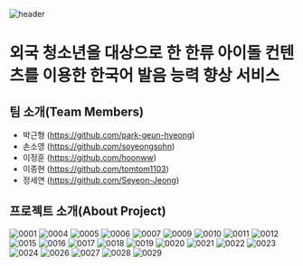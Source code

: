 ![header](https://capsule-render.vercel.app/api?type=waving&color=auto&height=250&section=header&text=📕2021%20데이터청년캠퍼스%20고려대학교%20과정%204조&fontSize=40)

# 외국 청소년을 대상으로 한 한류 아이돌 컨텐츠를 이용한 한국어 발음 능력 향상 서비스

## 팀 소개(Team Members)
- 박근형 (https://github.com/park-geun-hyeong)
- 손소영 (https://github.com/soyeongsohn)
- 이정훈 (https://github.com/hoonww)
- 이종현 (https://github.com/tomtom1103)
- 정세연 (https://github.com/Seyeon-Jeong)

## 프로젝트 소개(About Project)
![0001](https://user-images.githubusercontent.com/32546264/131172595-667960d6-f99f-4268-9fee-6873afa55e2c.jpg)
![0004](https://user-images.githubusercontent.com/32546264/131172650-11f5a631-19a7-4fe9-a1b2-41e7a9103716.jpg)
![0005](https://user-images.githubusercontent.com/32546264/131172659-f02f9380-8dbf-45cc-bc26-99f29be8dffe.jpg)
![0006](https://user-images.githubusercontent.com/32546264/131172664-d121335e-a55e-478b-b24f-dfeecae9536a.jpg)
![0007](https://user-images.githubusercontent.com/32546264/131172671-1c3902bb-8e42-456c-b4a4-ad44a47b5628.jpg)
![0009](https://user-images.githubusercontent.com/32546264/131172677-de460d58-24ee-4177-8025-7ed22776d242.jpg)
![0010](https://user-images.githubusercontent.com/32546264/131172690-4d552d31-12e4-45a2-94ec-4f9ecdc0bc6e.jpg)
![0011](https://user-images.githubusercontent.com/32546264/131172701-236e9368-efaa-462a-8687-fe48862c8b60.jpg)
![0012](https://user-images.githubusercontent.com/32546264/131172708-f2f299f6-6f31-4cdb-9871-56067eb9559c.jpg)
![0015](https://user-images.githubusercontent.com/32546264/131172732-0ad35ef1-89d3-46a8-8a05-db03d14c5e74.jpg)
![0016](https://user-images.githubusercontent.com/32546264/131172737-65daf42e-7f0f-4266-8ac4-11cefb679b8f.jpg)
![0017](https://user-images.githubusercontent.com/32546264/131172742-ca124560-4b6b-4594-ba4b-fed44bd78cf3.jpg)
![0018](https://user-images.githubusercontent.com/32546264/131172746-5e9b4294-2929-4617-b200-11f15bf47ded.jpg)
![0019](https://user-images.githubusercontent.com/32546264/131172749-29e0bb81-7176-4885-9877-e4aeacf66d77.jpg)
![0020](https://user-images.githubusercontent.com/32546264/131172754-04491e66-9dd5-46b1-9579-d662805cbf25.jpg)
![0021](https://user-images.githubusercontent.com/32546264/131172757-69eb661f-4974-466c-a601-a6e4a22680f9.jpg)
![0022](https://user-images.githubusercontent.com/32546264/131172759-c31298fc-352b-4001-915a-be860e5465fd.jpg)
![0023](https://user-images.githubusercontent.com/32546264/131172767-fc4ef27c-db18-437c-8b19-8a111069760f.jpg)
![0024](https://user-images.githubusercontent.com/32546264/131172804-cc85d9fa-f132-435a-bfc9-f05728c019c1.jpg)
![0026](https://user-images.githubusercontent.com/32546264/131172808-34d4b47c-2ee7-4f9c-8fcf-dcac0f8319a4.jpg)
![0027](https://user-images.githubusercontent.com/32546264/131172811-71396294-214d-4be4-9a43-ad4ad706ced7.jpg)
![0028](https://user-images.githubusercontent.com/32546264/131172821-dc7cf83f-a5c9-4623-9e9a-bd8d41e4496f.jpg)
![0029](https://user-images.githubusercontent.com/32546264/131172828-a57975cb-4bab-4f1d-8aa4-654bf3fe3bbc.jpg)

